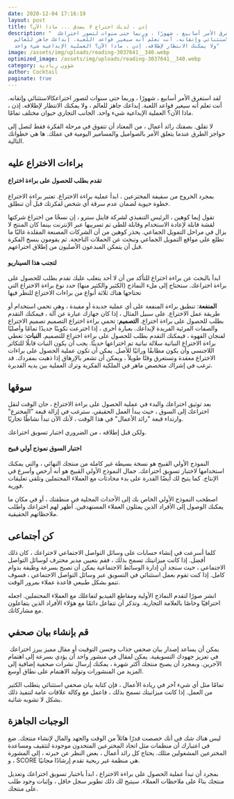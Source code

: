 ```yaml
---
date: 2020-12-04 17:16:19
layout: post
title: إذن ، لديك اختراع لا يصدق ... ماذا الآن؟
description: "  لقد استغرق الأمر أسابيع ، شهورًا ، وربما حتى سنوات لتصور اختراعك
  ​​الاستثنائي وإتقانه. أنت تعلم أنه سيغير قواعد اللعبة. إبداعك جاهز للعالم ،
  ولا يمكنك الانتظار لإطلاقه. إذن ، ماذا الآن؟ العملية الإبداعية شيء واحد"
image: /assets/img/uploads/reading-3037641__340.webp
optimized_image: /assets/img/uploads/reading-3037641__340.webp
category: شؤون ريادية
author: Cocktail
paginate: true
---
```

لقد استغرق الأمر أسابيع ، شهورًا ، وربما حتى سنوات لتصور اختراعك ​​الاستثنائي وإتقانه. أنت تعلم أنه سيغير قواعد اللعبة. إبداعك جاهز للعالم ، ولا يمكنك الانتظار لإطلاقه. إذن ، ماذا الآن؟ العملية الإبداعية شيء واحد. الجانب التجاري حيوان مختلف تمامًا.

لا تقلق. بصفتك رائد أعمال ، من المعتاد أن تتفوق في مرحلة الفكرة فقط لتصل إلى حواجز الطرق عندما يتعلق الأمر بالصواميل والمسامير اليومية في عملك. ها هي خطواتك التالية.

## براءات الاختراع عليه

#### تقدم بطلب للحصول على براءة اختراع

بمجرد الخروج من سقيفة المخترعين ، ابدأ عملية براءة الاختراع. تعتبر براءة الاختراع خطوة حيوية لضمان عدم سرقة أي شخص لفكرتك قبل أن تنطلق.

تقول إيما كوهين ، الرئيس التنفيذي لشركة فاينل سترو ، إن نسخًا من اختراع شركتها لقشة قابلة لإعادة الاستخدام وقابلة للطي تم تسريبها عبر الإنترنت بينما كان المنتج لا يزال في مراحل التمويل الجماعي. يحذر كوهين من أن الشركات المصنعة المقلدة غالبًا ما تطلع على مواقع التمويل الجماعي وتبحث عن الحملات الناجحة. ثم يقومون بنسخ الفكرة قبل أن يتمكن المبدعون الأصليون من إطلاق اختراعهم.

#### لتجنب هذا السيناريو

ابدأ بالبحث عن براءة اختراع للتأكد من أن لا أحد يتغلب عليك
تقدم بطلب للحصول على براءة اختراعك. ستحتاج إلى ملء النماذج (الكثير والكثير منها)
حدد  نوع براءة الاختراع التي تحتاجها
هناك ثلاثة أنواع من براءات الاختراع للنظر فيها

**المنفعة**: تنطبق براءة المنفعة على أي عملية جديدة أو مفيدة ، وهي تحمي استخدام أو طريقة عمل الاختراع. على سبيل المثال ، إذا كان جهازك عبارة عن آلة ، فيمكنك التقدم بطلب للحصول على براءة اختراع.
**التصميم**: تحمي براءة اختراع التصميم تصميم الاختراع والصفات المرئية الفريدة لإبداعك. بعبارة أخرى ، إذا اخترعت تكوينًا جديدًا تمامًا وأصليًا لفنجان القهوة ، فيمكنك التقدم بطلب للحصول على براءة اختراع للتصميم.
**النبات**: تغطي براءة الاختراع النباتية سلالة نباتية تم اختراعها حديثًا. يجب أن يكون النبات قابلًا للتكاثر اللاجنسي وأن يكون مطابقًا وراثيًا للأصل.
يمكن أن تكون عملية الحصول على براءات الاختراع معقدة وتستغرق وقتًا طويلاً ، ويمكن أن تشعر بالإرهاق إذا ذهبت بمفردك. قد ترغب في إشراك متخصص ماهر في الملكية الفكرية وترك العملية بين يديه القديرة.

## سوقها

بعد توثيق اختراعك ​​والبدء في عملية الحصول على براءة الاختراع ، حان الوقت لنقل اختراعك ​​إلى السوق ، حيث يبدأ العمل الحقيقي. سترغب في إزالة قبعة "المخترع" وارتداء قبعة "رائد الأعمال" في هذا الوقت ، لأنك الآن تبدأ نشاطًا تجاريًا.

ولكن قبل إطلاقه ، من الضروري اختبار تسويق اختراعك.

#### اختبار السوق نموذج أولي قبيح

النموذج الأولي القبيح هو نسخة بسيطة غير كاملة من منتجك النهائي ، والتي يمكنك استخدامها لاختبار تسويق اختراعك. جمال النموذج الأولي القبيح هو أنه أرخص وأسرع في الإنتاج. كما يتيح لك أيضًا القدرة على بدء محادثات مع العملاء المحتملين وتلقي تعليقات فورية.

اصطحب النموذج الأولي الخاص بك إلى الأحداث المحلية في منطقتك ، أو في مكان ما يمكنك الوصول إلى الأفراد الذين يمثلون العملاء المستهدفين. أظهر لهم اختراعك ​​واطلب ملاحظاتهم الحقيقية.

## كن أجتماعى

كلما أسرعت في إنشاء حسابات على وسائل التواصل الاجتماعي لاختراعك ​​، كان ذلك أفضل. إذا كانت ميزانيتك تسمح بذلك ، فقم بتعيين مدير محترف لوسائل التواصل الاجتماعي ، حيث ستجد أن إدارة الوسائط الاجتماعية يمكن أن تصبح بسرعة وظيفة بدوام كامل. إذا كنت تقوم بعمل استثنائي في التسويق عبر وسائل التواصل الاجتماعي ، فسوف تنمو بشكل طبيعي قاعدة عملاء بمرور الوقت.

انشر صورًا لتقدم النماذج الأولية ومقاطع الفيديو لتفاعلك مع العملاء المحتملين. اجعله احترافيًا وخاصًا بالعلامة التجارية. وتذكر أن تتفاعل دائمًا مع هؤلاء الأفراد الذين يتفاعلون مع مشاركاتك.

## قم بإنشاء بيان صحفي

يمكن أن يساعد إصدار بيان صحفي جذاب وحسن التوقيت أو مقال مميز يبرز اختراعك ​​في تعزيز جهودك التسويقية. يمكن لمقال في منشور واحد أن يؤدي بسرعة إلى اهتمام الآخرين. وبمجرد أن يصبح منتجك أكثر شهرة ، يمكنك إرسال نشرات صحفية إضافية إلى المزيد من المنشورات وتوليد الاهتمام على نطاق أوسع.

تمامًا مثل أي شيء آخر في ريادة الأعمال ، فإن كتابة بيان صحفي استثنائي يتطلب الكثير من العمل. إذا كانت ميزانيتك تسمح بذلك ، فاعمل مع وكالة علاقات عامة لتنفيذ ذلك بشكل لا تشوبه شائبة.

## الوجبات الجاهزة

ليس هناك شك في أنك خصصت قدرًا هائلاً من الوقت والجهد والمال لإنشاء منتجك. ضع في اعتبارك أن منظمات مثل اتحاد المخترعين المتحدون  موجودة لتثقيف ومساعدة المخترعين المشغولين مثلك. يحتاج كل رائد أعمال ، بغض النظر عن خبرته ، إلى المشورة ، و SCORE هي منظمة غير ربحية تقدم إرشادًا مجانيًا.

بمجرد أن تبدأ عملية الحصول على براءة الاختراع ، ابدأ باختبار تسويق اختراعك ​​وتعديل منتجك بناءً على ملاحظات العملاء. سيتيح لك ذلك تطوير سجل حافل ، وإثبات وجود طلب على منتجك.